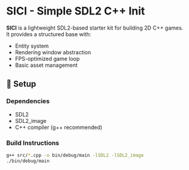 # SICI - Simple SDL2 C++ Init

**SICI** is a lightweight SDL2-based starter kit for building 2D C++ games.  
It provides a structured base with:

- Entity system
- Rendering window abstraction
- FPS-optimized game loop
- Basic asset management

## 🔧 Setup

### Dependencies
- SDL2
- SDL2_image
- C++ compiler (g++ recommended)

### Build Instructions
```bash
g++ src/*.cpp -o bin/debug/main -lSDL2 -lSDL2_image
./bin/debug/main
```
